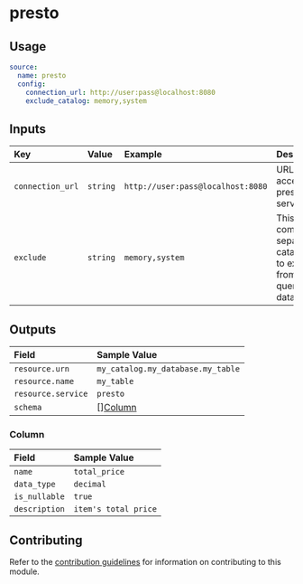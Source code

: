 # presto

## Usage

```yaml
source:
  name: presto
  config:
    connection_url: http://user:pass@localhost:8080
    exclude_catalog: memory,system
```

## Inputs

| Key | Value | Example | Description |    |
| :-- | :---- | :------ | :---------- | :- |
| `connection_url` | `string` | `http://user:pass@localhost:8080` | URL to access the presto server | *required* |
| `exclude` | `string` | `memory,system` | This is a comma separated catalog list to exclude from querying data | *optional* |

## Outputs

| Field                | Sample Value                      |
|:---------------------|:----------------------------------|
| `resource.urn`       | `my_catalog.my_database.my_table` |
| `resource.name`      | `my_table`                        |
| `resource.service`   | `presto`                          |
| `schema`             | [][Column](#column)               |

### Column

| Field         | Sample Value         |
|:--------------|:---------------------|
| `name`        | `total_price`        |
| `data_type`   | `decimal`            |
| `is_nullable` | `true`               |
| `description` | `item's total price` |

## Contributing

Refer to the [contribution guidelines](../../../docs/contribute/guide.md#adding-a-new-extractor) for information on contributing to this module.
